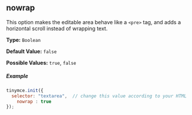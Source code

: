 ## nowrap

This option makes the editable area behave like a `<pre>` tag, and adds a horizontal scroll instead of wrapping text.

**Type:** `Boolean`

**Default Value:** `false`

**Possible Values:** `true`, `false`

##### Example

```js
tinymce.init({
  selector: "textarea",  // change this value according to your HTML
	nowrap : true
});
```
